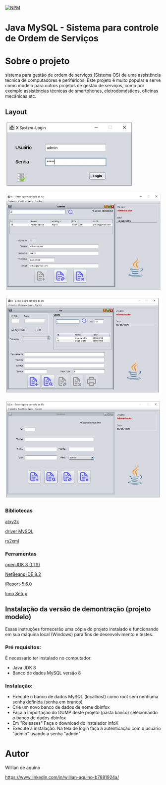 [![NPM](https://img.shields.io/npm/l/react)](https://https://github.com/aquino062/prjinfoX/blob/main/LICENSE)
# Java MySQL - Sistema para controle de Ordem de Serviços

# Sobre o projeto
sistema para gestão de ordem de serviços (Sistema OS) de uma assistência técnica de computadores e periféricos. Este projeto é muito popular e serve como modelo para outros projetos de gestão de serviços, como por exemplo assistências técnicas de smartphones, eletrodomésticos, oficinas mecânicas etc.

## Layout
![tela login](https://github.com/aquino062/prjinfoX/blob/main/assets/tela-login.jpg)

![tela clientes](https://github.com/aquino062/prjinfoX/blob/main/assets/tela-clientes.jpg)

![tela-os](https://github.com/aquino062/prjinfoX/blob/main/assets/tela-os.jpg)

![tela usuarios](https://github.com/aquino062/prjinfoX/blob/main/assets/tela-usuarios.jpg)


### Bibliotecas
[atxy2k](http://atxy2k.github.io/RestrictedTextField/)

[driver MySQL](https://dev.mysql.com/downloads/connector/j/)

[rs2xml](https://sourceforge.net/projects/finalangelsanddemons/files/rs2xml.jar/download)

### Ferramentas
[openJDK 8 (LTS)](https://adoptopenjdk.net/)

[NetBeans IDE 8.2](https://netbeans-ide.informer.com/8.2/)

[iReport-5.6.0](https://sourceforge.net/projects/ireport/)

[Inno Setup](https://jrsoftware.org/isinfo.php)


## Instalação da versão de demontração (projeto modelo)
Essas instruções fornecerão uma cópia do projeto instalado e funcionando em sua máquina local (Windows) para fins de desenvolvimento e testes.
### Pré requisitos:
É necessário ter instalado no computador:
* Java JDK 8
* Banco de dados MySQL versão 8
### Instalação:
* Execute o banco de dados MySQL (localhost) como root sem nenhuma senha definida (senha em branco)
* Crie um novo banco de dados de nome dbinfox
* Faça a importação do DUMP deste projeto (pasta banco) selecionando o banco de dados dbinfox
* Em "Releases" Faça o download do instalador infoX
* Execute a instalação. Na tela de login faça a autenticação com o usuário "admin" usando a senha "admin"


# Autor

Willian de aquino 

https://www.linkedin.com/in/willian-aquino-b7881924a/